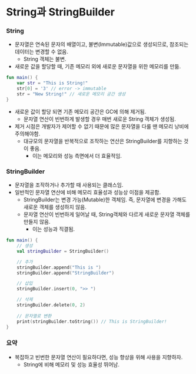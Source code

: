 # String과 StringBuilder

### String

- 문자열은 연속된 문자의 배열이고, 불변(Immutable)값으로 생성되므로, 참조되는 데이터는 변경할 수 없음.
    - String 객체는 불변.
- 새로운 값을 할당할 때, 기존 메모리 외에 새로운 문자열을 위한 메모리를 만듦.

```kotlin
fun main() {
    var str = "This is String!"
    str[0] = '3' // error -> immutable
    str = "New String!" // 새로운 메모리 공간 생성
}
```

- 새로운 값이 할당 되면 기존 메모리 공간은 GC에 의해 제거됨.
    - 문자열 연산이 빈번하게 발생할 경우 매번 새로운 String 객체가 생성됨.
- 제거 시점은 개발자가 제어할 수 없기 때문에 많은 문자열을 다룰 땐 메모리 낭비에 주의해야함.
    - 대규모의 문자열을 반복적으로 조작하는 연산은 StringBuilder를 지향하는 것이 좋음.
        - 이는 메모리와 성능 측면에서 더 효율적임.

### StringBuilder

- 문자열을 조작하거나 추가할 때 사용되는 클래스임.
- 일반적인 문자열 연산에 비해 메모리 효율성과 성능상 이점을 제공함.
    - StringBuilder는 변경 가능(Mutable)한 객체임. 즉, 문자열에 변경을 가해도 새로운 객체를 생성하지 않음.
    - 문자열 연산이 빈번하게 일어날 때, String객체와 다르게 새로운 문자열 객체를 만들지 않음.
        - 이는 성능과 직결됨.

```kotlin
fun main() {
    // 생성
    val stringBuilder = StringBuilder()

    // 추가
    stringBuilder.append("This is ")
    stringBuilder.append("StringBuilder")

    // 삽입
    stringBuilder.insert(0, ">> ")

    // 삭제
    stringBuilder.delete(0, 2)
    
    // 문자열로 변환
    print(stringBuilder.toString()) // This is StringBuilder!
}
```

### 요약

- 복잡하고 빈번한 문자열 연산이 필요하다면, 성능 향상을 위해 사용을 지향하자.
    - String에 비해 메모리 및 성능 효율성 뛰어남.

